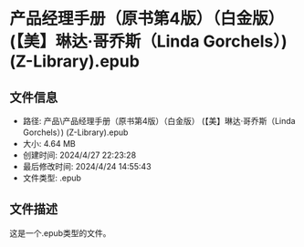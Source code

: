 ﻿# 产品经理手册（原书第4版）（白金版） (【美】琳达·哥乔斯（Linda Gorchels）) (Z-Library).epub

## 文件信息
- 路径: 产品\产品经理手册（原书第4版）（白金版） (【美】琳达·哥乔斯（Linda Gorchels）) (Z-Library).epub
- 大小: 4.64 MB
- 创建时间: 2024/4/27 22:23:28
- 最后修改时间: 2024/4/24 14:55:43
- 文件类型: .epub

## 文件描述
这是一个.epub类型的文件。

